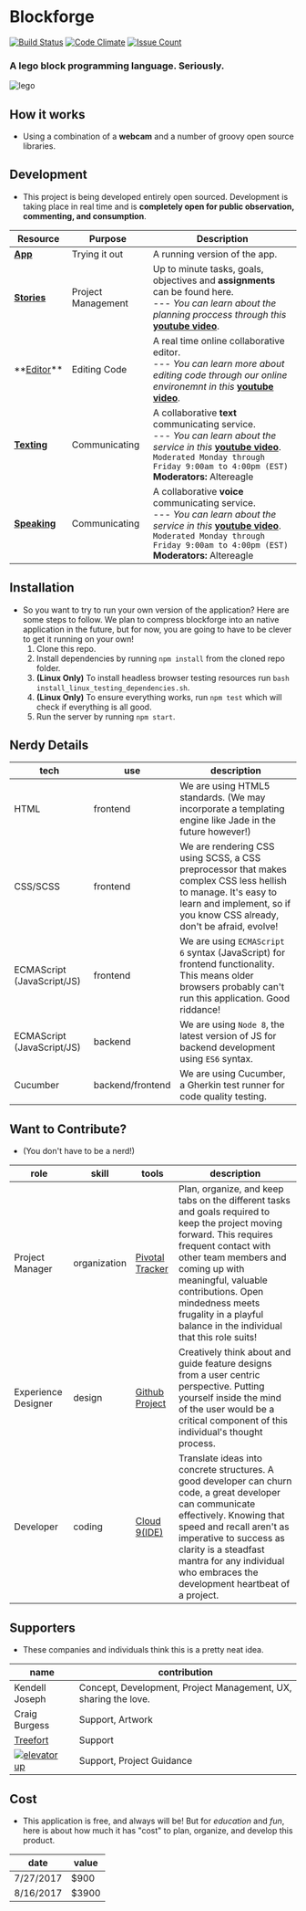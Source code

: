# Blockforge
[![Build Status](https://travis-ci.org/altereagle/blockforge.svg?branch=master)](https://travis-ci.org/altereagle/blockforge)
[![Code Climate](https://codeclimate.com/repos/59842ad4f9f0ea028a0016d3/badges/59842ad4f9f0ea028a0016d3/gpa.svg)](https://codeclimate.com/github/altereagle/blockforge)
[![Issue Count](https://codeclimate.com/github/altereagle/blockforge/badges/issue_count.svg)](https://codeclimate.com/github/altereagle/blockforge)

### A lego block programming language. Seriously.
![lego](http://cdn.wallpapersafari.com/43/69/qlCby6.jpg)

## How it works
- Using a combination of a **webcam** and a number of groovy open source libraries.

## Development
- This project is being developed entirely open sourced.  Development is taking place in real time and is **completely open for public observation, commenting, and consumption**.

| Resource | Purpose | Description |
| --- | --- | --- |
| **[App](https://blockforge-kendelljoseph.c9users.io)** | Trying it out | A running version of the app. |
| **[Stories](https://www.pivotaltracker.com/n/projects/2078579)** | Project Management | Up to minute tasks, goals, objectives and **assignments** can be found here. <br /> --- *You can learn about the planning proccess through this* **[youtube video](https://youtu.be/bzCZysm5lG8)**.|
| **[Editor](https://ide.c9.io/kendelljoseph/blockforge)**️ | Editing Code | A real time online collaborative editor. <br /> --- *You can learn more about editing code through our online environemnt in this* **[youtube video](https://youtu.be/UX0mqLVlauk)**.|
| **[Texting](https://discord.gg/uZ2Bn6P)** | Communicating | A collaborative **text** communicating service. <br /> --- *You can learn about the service in this* **[youtube video](https://youtu.be/E7xznRGg9WM)**. <br />```Moderated Monday through Friday 9:00am to 4:00pm (EST)``` <br /> **Moderators:** Altereagle |
| **[Speaking](https://discord.gg/8tQuaXK)** | Communicating | A collaborative **voice** communicating service. <br /> --- *You can learn about the service in this* **[youtube video](https://youtu.be/E7xznRGg9WM)**. <br /> ```Moderated Monday through Friday 9:00am to 4:00pm (EST)``` <br /> **Moderators:** Altereagle|

## Installation
- So you want to try to run your own version of the application? Here are some steps to follow. We plan to compress blockforge into an native application in the future, but for now, you are going to have to be clever to get it running on your own!
  1. Clone this repo.
  2. Install dependencies by running `npm install` from the cloned repo folder.
  4. **(Linux Only)** To install headless browser testing resources run `bash install_linux_testing_dependencies.sh`.
  5. **(Linux Only)** To ensure everything works, run `npm test` which will check if everything is all good.
  6. Run the server by running `npm start`.

## Nerdy Details
| tech | use | description |
| --- | --- | --- |
| HTML | frontend | We are using HTML5 standards. (We may incorporate a templating engine like Jade in the future however!) |
| CSS/SCSS | frontend | We are rendering CSS using SCSS, a CSS preprocessor that makes complex CSS less hellish to manage. It's easy to learn and implement, so if you know CSS already, don't be afraid, evolve! |
| ECMAScript (JavaScript/JS) | frontend | We are using `ECMAScript 6` syntax (JavaScript) for frontend functionality. This means older browsers probably can't run this application. Good riddance! |
| ECMAScript (JavaScript/JS) | backend | We are using `Node 8`, the latest version of JS for backend development using `ES6` syntax. |
| Cucumber | backend/frontend | We are using Cucumber, a Gherkin test runner for code quality testing. |

## Want to Contribute?
- (You don't have to be a nerd!)

| role | skill | tools | description |
| --- | --- | --- | --- |
| Project Manager | organization | [Pivotal Tracker](https://www.pivotaltracker.com/n/projects/2078579) | Plan, organize, and keep tabs on the different tasks and goals required to keep the project moving forward. This requires frequent contact with other team members and coming up with meaningful, valuable contributions. Open mindedness meets frugality in a playful balance in the individual that this role suits! |
| Experience Designer | design | [Github Project](https://github.com/altereagle/blockforge/projects) | Creatively think about and guide feature designs from a user centric perspective. Putting yourself inside the mind of the user would be a critical component of this individual's thought process. |
| Developer | coding | [Cloud 9(IDE)](https://ide.c9.io/kendelljoseph/blockforge) | Translate ideas into concrete structures. A good developer can churn code, a great developer can communicate effectively. Knowing that speed and recall aren't as imperative to success as clarity is a steadfast mantra for any individual who embraces the development heartbeat of a project. |

## Supporters
- These companies and individuals think this is a pretty neat idea.

| name | contribution |
| --- | --- |
| Kendell Joseph | Concept, Development, Project Management, UX, sharing the love. |
| Craig Burgess | Support, Artwork |
| [Treefort](http://treefort.me/) | Support |
| [![elevator up](http://elevatorup.com/img/eulogo-87259dc5.png)](http://elevatorup.com/) | Support, Project Guidance |

## Cost
- This application is free, and always will be! But for *education* and *fun*, here is about how much it has "cost" to plan, organize, and develop this product.

| date | value |
| --- | --- |
| 7/27/2017 | $900 |
| 8/16/2017 | $3900|
